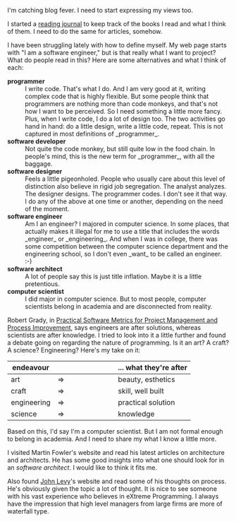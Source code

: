 I'm catching blog fever.  I need to start expressing my views too.

I started a [reading journal](Books.html) to keep track of the books I read
and what I think of them.  I need to do the same for articles, somehow.

I have been struggling lately with how to define myself.  My web page starts
with "I am a software engineer," but is that really what I want to project?
What do people read in this?  Here are some alternatives and what I think of
each:

<dl>
    <dt><b>programmer</b></dt>
    <dd>
        I write code.  That's what I do.  And I am very good at it,
        writing complex code that is highly flexible.  But some people think
        that programmers are nothing more than code monkeys, and that's not
        how I want to be perceived.  So I need something a little more fancy.
        Plus, when I write code, I do a lot of design too.  The two activities
        go hand in hand: do a little design, write a little code, repeat.
        This is not captured in most definitions of _programmer_.
    </dd>
    <dt><b>software developer</b></dt>
    <dd>
        Not quite the code monkey, but still quite low in the food chain.
        In people's mind, this is the new term for _programmer_, with all
        the baggage.
    </dd>
    <dt><b>software designer</b></dt>
    <dd>
        Feels a little pigeonholed.  People who usually care about this
        level of distinction also believe in rigid job segregation.  The
        analyst analyzes.  The designer designs.  The programmer codes.  I
        don't see it that way.  I do any of the above at one time or
        another, depending on the need of the moment.
    </dd>
    <dt><b>software engineer</b></dt>
    <dd>
        Am I an engineer?  I majored in computer science.  In some places,
        that actually makes it illegal for me to use a title that includes the words
        _engineer_ or _engineering_.  And when I was in college,
        there was some competition between the computer science department and
        the engineering school, so I don't even _want_ to be called an
        engineer.  :-)
    </dd>
    <dt><b>software architect</b></dt>
    <dd>
        A lot of people say this is just title inflation.  Maybe it is a
        little pretentious.
    </dd>
    <dt><b>computer scientist</b></dt>
    <dd>
        I did major in computer science.  But to most people, computer
        scientists belong in academia and are disconnected from reality.
    </dd>
</dl>

Robert Grady, in
[Practical Software Metrics for Project Management and Process Improvement](http://amzn.com/0137203845),
says engineers are after solutions, whereas scientists are after knowledge.  I
tried to look into it a little further and found a debate going on regarding the
nature of programming.  Is it an art?  A craft?  A science?  Engineering?
Here's my take on it:

<div class="table-wrapper">
<table class="centered-triplet">
    <thead>
        <tr><th>endeavour</th><th width="33%"></th><th>... what they're after</th></tr>
    </thead>
    <tbody>
        <tr><td>art</td><td>&DoubleRightArrow;</td><td>beauty, esthetics</td></tr>
        <tr><td>craft</td><td>&DoubleRightArrow;</td><td>skill, well built</td></tr>
        <tr><td>engineering</td><td>&DoubleRightArrow;</td><td>practical solution</td></tr>
        <tr><td>science</td><td>&DoubleRightArrow;</td><td>knowledge</td></tr>
    </tbody>
</table>
</div>

Based on this, I'd say I'm a computer scientist.  But I am not formal enough to
belong in academia.  And I need to share my what I know a little more.

I visited Martin Fowler's website and read his latest articles on architecture
and architects.  He has some good insights into what one should look for in an
_software architect_.  I would like to think it fits me.

Also found [John Levy](http://www.johnlevyconsulting.com/)'s website and read
some of his thoughts on process.  He's obviously given the topic a lot of
thought.  It is nice to see someone with his vast experience who believes in
eXtreme Programming.  I always have the impression that high level managers from
large firms are more of waterfall type.

